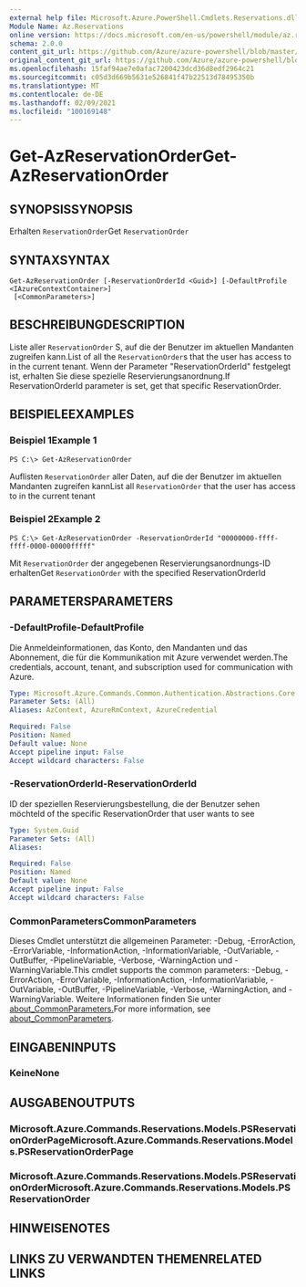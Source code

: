 ```yaml
---
external help file: Microsoft.Azure.PowerShell.Cmdlets.Reservations.dll-Help.xml
Module Name: Az.Reservations
online version: https://docs.microsoft.com/en-us/powershell/module/az.reservations/get-azreservationorder
schema: 2.0.0
content_git_url: https://github.com/Azure/azure-powershell/blob/master/src/Reservations/Reservations/help/Get-AzReservationOrder.md
original_content_git_url: https://github.com/Azure/azure-powershell/blob/master/src/Reservations/Reservations/help/Get-AzReservationOrder.md
ms.openlocfilehash: 15faf94ae7e0afac7200423dcd36d8edf2964c21
ms.sourcegitcommit: c05d3d669b5631e526841f47b22513d78495350b
ms.translationtype: MT
ms.contentlocale: de-DE
ms.lasthandoff: 02/09/2021
ms.locfileid: "100169148"
---
```

# <span data-ttu-id="2c87f-101">Get-AzReservationOrder</span><span class="sxs-lookup"><span data-stu-id="2c87f-101">Get-AzReservationOrder</span></span>

## <span data-ttu-id="2c87f-102">SYNOPSIS</span><span class="sxs-lookup"><span data-stu-id="2c87f-102">SYNOPSIS</span></span>
<span data-ttu-id="2c87f-103">Erhalten `ReservationOrder`</span><span class="sxs-lookup"><span data-stu-id="2c87f-103">Get `ReservationOrder`</span></span>

## <span data-ttu-id="2c87f-104">SYNTAX</span><span class="sxs-lookup"><span data-stu-id="2c87f-104">SYNTAX</span></span>

```
Get-AzReservationOrder [-ReservationOrderId <Guid>] [-DefaultProfile <IAzureContextContainer>]
 [<CommonParameters>]
```

## <span data-ttu-id="2c87f-105">BESCHREIBUNG</span><span class="sxs-lookup"><span data-stu-id="2c87f-105">DESCRIPTION</span></span>
<span data-ttu-id="2c87f-106">Liste aller `ReservationOrder` S, auf die der Benutzer im aktuellen Mandanten zugreifen kann.</span><span class="sxs-lookup"><span data-stu-id="2c87f-106">List of all the `ReservationOrder`s that the user has access to in the current tenant.</span></span> <span data-ttu-id="2c87f-107">Wenn der Parameter "ReservationOrderId" festgelegt ist, erhalten Sie diese spezielle Reservierungsanordnung.</span><span class="sxs-lookup"><span data-stu-id="2c87f-107">If ReservationOrderId parameter is set, get that specific ReservationOrder.</span></span>

## <span data-ttu-id="2c87f-108">BEISPIELE</span><span class="sxs-lookup"><span data-stu-id="2c87f-108">EXAMPLES</span></span>

### <span data-ttu-id="2c87f-109">Beispiel 1</span><span class="sxs-lookup"><span data-stu-id="2c87f-109">Example 1</span></span>
```
PS C:\> Get-AzReservationOrder
```

<span data-ttu-id="2c87f-110">Auflisten `ReservationOrder` aller Daten, auf die der Benutzer im aktuellen Mandanten zugreifen kann</span><span class="sxs-lookup"><span data-stu-id="2c87f-110">List all `ReservationOrder` that the user has access to in the current tenant</span></span>

### <span data-ttu-id="2c87f-111">Beispiel 2</span><span class="sxs-lookup"><span data-stu-id="2c87f-111">Example 2</span></span>
```
PS C:\> Get-AzReservationOrder -ReservationOrderId "00000000-ffff-ffff-0000-00000fffff"
```

<span data-ttu-id="2c87f-112">Mit `ReservationOrder` der angegebenen Reservierungsanordnungs-ID erhalten</span><span class="sxs-lookup"><span data-stu-id="2c87f-112">Get `ReservationOrder` with the specified ReservationOrderId</span></span>

## <span data-ttu-id="2c87f-113">PARAMETERS</span><span class="sxs-lookup"><span data-stu-id="2c87f-113">PARAMETERS</span></span>

### <span data-ttu-id="2c87f-114">-DefaultProfile</span><span class="sxs-lookup"><span data-stu-id="2c87f-114">-DefaultProfile</span></span>
<span data-ttu-id="2c87f-115">Die Anmeldeinformationen, das Konto, den Mandanten und das Abonnement, die für die Kommunikation mit Azure verwendet werden.</span><span class="sxs-lookup"><span data-stu-id="2c87f-115">The credentials, account, tenant, and subscription used for communication with Azure.</span></span>

```yaml
Type: Microsoft.Azure.Commands.Common.Authentication.Abstractions.Core.IAzureContextContainer
Parameter Sets: (All)
Aliases: AzContext, AzureRmContext, AzureCredential

Required: False
Position: Named
Default value: None
Accept pipeline input: False
Accept wildcard characters: False
```

### <span data-ttu-id="2c87f-116">-ReservationOrderId</span><span class="sxs-lookup"><span data-stu-id="2c87f-116">-ReservationOrderId</span></span>
<span data-ttu-id="2c87f-117">ID der speziellen Reservierungsbestellung, die der Benutzer sehen möchte</span><span class="sxs-lookup"><span data-stu-id="2c87f-117">Id of the specific ReservationOrder that user wants to see</span></span>

```yaml
Type: System.Guid
Parameter Sets: (All)
Aliases:

Required: False
Position: Named
Default value: None
Accept pipeline input: False
Accept wildcard characters: False
```

### <span data-ttu-id="2c87f-118">CommonParameters</span><span class="sxs-lookup"><span data-stu-id="2c87f-118">CommonParameters</span></span>
<span data-ttu-id="2c87f-119">Dieses Cmdlet unterstützt die allgemeinen Parameter: -Debug, -ErrorAction, -ErrorVariable, -InformationAction, -InformationVariable, -OutVariable, -OutBuffer, -PipelineVariable, -Verbose, -WarningAction und -WarningVariable.</span><span class="sxs-lookup"><span data-stu-id="2c87f-119">This cmdlet supports the common parameters: -Debug, -ErrorAction, -ErrorVariable, -InformationAction, -InformationVariable, -OutVariable, -OutBuffer, -PipelineVariable, -Verbose, -WarningAction, and -WarningVariable.</span></span> <span data-ttu-id="2c87f-120">Weitere Informationen finden Sie unter [about_CommonParameters.](http://go.microsoft.com/fwlink/?LinkID=113216)</span><span class="sxs-lookup"><span data-stu-id="2c87f-120">For more information, see [about_CommonParameters](http://go.microsoft.com/fwlink/?LinkID=113216).</span></span>

## <span data-ttu-id="2c87f-121">EINGABEN</span><span class="sxs-lookup"><span data-stu-id="2c87f-121">INPUTS</span></span>

### <span data-ttu-id="2c87f-122">Keine</span><span class="sxs-lookup"><span data-stu-id="2c87f-122">None</span></span>

## <span data-ttu-id="2c87f-123">AUSGABEN</span><span class="sxs-lookup"><span data-stu-id="2c87f-123">OUTPUTS</span></span>

### <span data-ttu-id="2c87f-124">Microsoft.Azure.Commands.Reservations.Models.PSReservationOrderPage</span><span class="sxs-lookup"><span data-stu-id="2c87f-124">Microsoft.Azure.Commands.Reservations.Models.PSReservationOrderPage</span></span>

### <span data-ttu-id="2c87f-125">Microsoft.Azure.Commands.Reservations.Models.PSReservationOrder</span><span class="sxs-lookup"><span data-stu-id="2c87f-125">Microsoft.Azure.Commands.Reservations.Models.PSReservationOrder</span></span>

## <span data-ttu-id="2c87f-126">HINWEISE</span><span class="sxs-lookup"><span data-stu-id="2c87f-126">NOTES</span></span>

## <span data-ttu-id="2c87f-127">LINKS ZU VERWANDTEN THEMEN</span><span class="sxs-lookup"><span data-stu-id="2c87f-127">RELATED LINKS</span></span>
